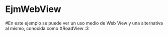 # EjmWebView
#En este ejemplo se puede ver un uso medio de Web View y una alternativa al mismo, conocida como XRoadView :3
